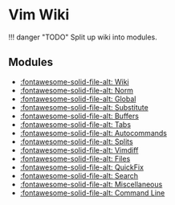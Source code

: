 Vim Wiki
===

!!! danger "TODO"
    Split up wiki into modules.

Modules
---

- [:fontawesome-solid-file-alt: Wiki](wiki.md)
- [:fontawesome-solid-file-alt: Norm](01_norm.md)
- [:fontawesome-solid-file-alt: Global](02_global.md)
- [:fontawesome-solid-file-alt: Substitute](03_substitute.md)
- [:fontawesome-solid-file-alt: Buffers](04_buffers.md)
- [:fontawesome-solid-file-alt: Tabs](05_tabs.md)
- [:fontawesome-solid-file-alt: Autocommands](06_autocommands.md)
- [:fontawesome-solid-file-alt: Splits](07_splits.md)
- [:fontawesome-solid-file-alt: Vimdiff](08_vimdiff.md)
- [:fontawesome-solid-file-alt: Files](09_files.md)
- [:fontawesome-solid-file-alt: QuickFix](10_quickfix.md)
- [:fontawesome-solid-file-alt: Search](11_search.md)
- [:fontawesome-solid-file-alt: Miscellaneous](12_miscellaneous.md)
- [:fontawesome-solid-file-alt: Command Line](13-command-line.md)
